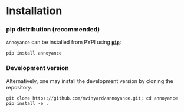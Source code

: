# Installation

### pip distribution (recommended)
`Annoyance` can be installed from PYPI using 
[**`pip`**](https://pypi.org/project/annoyance/):

```
pip install annoyance
```

### Development version

Alternatively, one may install the development version by cloning the repository.

```
git clone https://github.com/mvinyard/annoyance.git; cd annoyance
pip install -e .
```
